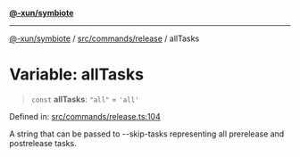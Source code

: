 [**@-xun/symbiote**](../../../../README.md)

***

[@-xun/symbiote](../../../../README.md) / [src/commands/release](../README.md) / allTasks

# Variable: allTasks

> `const` **allTasks**: `"all"` = `'all'`

Defined in: [src/commands/release.ts:104](https://github.com/Xunnamius/symbiote/blob/510118102ef530d135a286522a7a776ec12a8a72/src/commands/release.ts#L104)

A string that can be passed to --skip-tasks representing all prerelease and
postrelease tasks.
